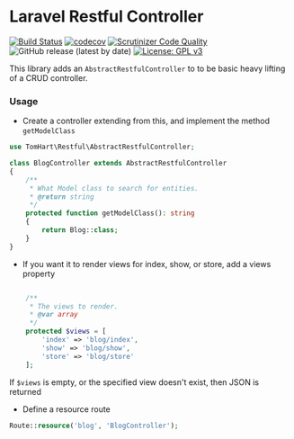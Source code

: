 # Laravel Restful Controller
[![Build Status](https://travis-ci.com/TomHart/laravel-restful-controller.svg?branch=master)](https://travis-ci.com/TomHart/laravel-restful-controller)
[![codecov](https://codecov.io/gh/TomHart/laravel-restful-controller/branch/master/graph/badge.svg)](https://codecov.io/gh/TomHart/laravel-restful-controller)
[![Scrutinizer Code Quality](https://scrutinizer-ci.com/g/TomHart/laravel-restful-controller/badges/quality-score.png?b=master)](https://scrutinizer-ci.com/g/TomHart/laravel-restful-controller/?branch=master)
![GitHub release (latest by date)](https://img.shields.io/github/v/release/TomHart/laravel-restful-controller?color=green)
[![License: GPL v3](https://img.shields.io/badge/License-GPLv3-blue.svg)](https://www.gnu.org/licenses/gpl-3.0)


This library adds an `AbstractRestfulController` to to be basic heavy lifting of a CRUD controller. 


### Usage
* Create a controller extending from this, and implement the method `getModelClass`

```php
use TomHart\Restful\AbstractRestfulController;

class BlogController extends AbstractRestfulController 
{
    /**
     * What Model class to search for entities.
     * @return string
     */
    protected function getModelClass(): string
    {
        return Blog::class;
    }
}

```

* If you want it to render views for index, show, or store, add a views property
```php

    /**
     * The views to render.
     * @var array
     */
    protected $views = [
        'index' => 'blog/index',
        'show' => 'blog/show',
        'store' => 'blog/store'
    ];
```
If `$views` is empty, or the specified view doesn't exist, then JSON is returned
* Define a resource route
```php
Route::resource('blog', 'BlogController');
```

